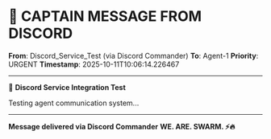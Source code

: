 # 🚨 CAPTAIN MESSAGE FROM DISCORD

**From**: Discord_Service_Test (via Discord Commander)
**To**: Agent-1
**Priority**: URGENT
**Timestamp**: 2025-10-11T10:06:14.226467

---

🧪 **Discord Service Integration Test**

Testing agent communication system...

---

**Message delivered via Discord Commander**
**WE. ARE. SWARM. ⚡️🔥**
